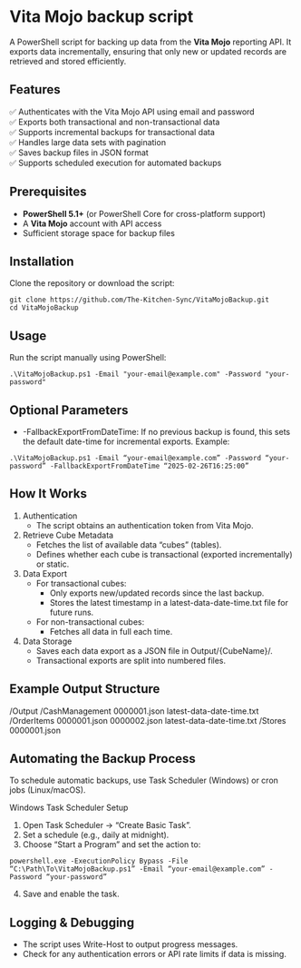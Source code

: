 # Vita Mojo backup script

A PowerShell script for backing up data from the **Vita Mojo** reporting API. It exports data incrementally, ensuring that only new or updated records are retrieved and stored efficiently.

## Features

✅ Authenticates with the Vita Mojo API using email and password  
✅ Exports both transactional and non-transactional data  
✅ Supports incremental backups for transactional data  
✅ Handles large data sets with pagination  
✅ Saves backup files in JSON format  
✅ Supports scheduled execution for automated backups  

## Prerequisites

- **PowerShell 5.1+** (or PowerShell Core for cross-platform support)  
- A **Vita Mojo** account with API access  
- Sufficient storage space for backup files  

## Installation

Clone the repository or download the script:

````
git clone https://github.com/The-Kitchen-Sync/VitaMojoBackup.git
cd VitaMojoBackup
````

## Usage

Run the script manually using PowerShell:

```
.\VitaMojoBackup.ps1 -Email "your-email@example.com" -Password "your-password"
```

## Optional Parameters

- -FallbackExportFromDateTime:
If no previous backup is found, this sets the default date-time for incremental exports.
Example:

```
.\VitaMojoBackup.ps1 -Email “your-email@example.com” -Password “your-password” -FallbackExportFromDateTime “2025-02-26T16:25:00”
```

## How It Works

1. Authentication
	- The script obtains an authentication token from Vita Mojo.
2. Retrieve Cube Metadata
	- Fetches the list of available data “cubes” (tables).
	- Defines whether each cube is transactional (exported incrementally) or static.
3. Data Export
	- For transactional cubes:
	  - Only exports new/updated records since the last backup.
	  - Stores the latest timestamp in a latest-data-date-time.txt file for future runs.
	- For non-transactional cubes:
	  - Fetches all data in full each time.
4. Data Storage
	- Saves each data export as a JSON file in Output/{CubeName}/.
	- Transactional exports are split into numbered files.

## Example Output Structure

/Output
    /CashManagement
        0000001.json
        latest-data-date-time.txt
    /OrderItems
        0000001.json
        0000002.json
        latest-data-date-time.txt
    /Stores
        0000001.json

## Automating the Backup Process

To schedule automatic backups, use Task Scheduler (Windows) or cron jobs (Linux/macOS).

Windows Task Scheduler Setup
	
1. Open Task Scheduler → “Create Basic Task”.
2. Set a schedule (e.g., daily at midnight).
3. Choose “Start a Program” and set the action to:

```
powershell.exe -ExecutionPolicy Bypass -File “C:\Path\To\VitaMojoBackup.ps1” -Email “your-email@example.com” -Password “your-password”
```

4. Save and enable the task.

## Logging & Debugging

- The script uses Write-Host to output progress messages.
- Check for any authentication errors or API rate limits if data is missing.